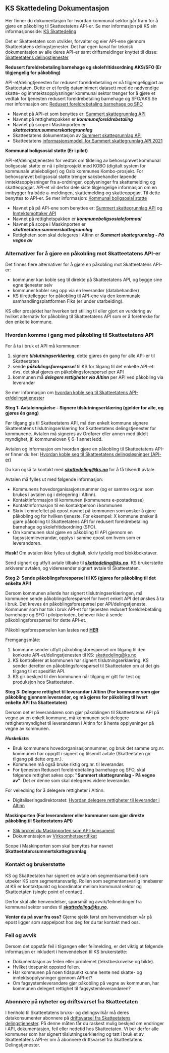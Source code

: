 ## KS Skattedeling Dokumentasjon

Her finner du dokumentasjon for hvordan kommunal sektor går fram for å gjøre en påkobling til Skatteetatens API-er. 
Se mer informasjon på KS sin informasjonsside: [KS Skattedeling](https://www.ks.no/skattedeling)

Det er Skatteetaten som utvikler, forvalter og eier API-ene gjennom Skatteetatens delingstjenester. Det har egen kanal for teknisk dokumentasjon av alle deres API-er samt driftsmeldinger knyttet til disse: [Skatteetatens delingstjenester](https://skatteetaten.github.io/datasamarbeid-api-dokumentasjon/index.html)

**Redusert foreldrebetaling barnehage og skolefritidsordning AKS/SFO (Er tilgjengelig for påkobling)**

API-et/delingtjenesten for redusert foreldrebetaling  er nå tilgjengeliggjort av Skatteetaten. Dette er et ferdig dataminimert datasett med de nødvendige skatte- og innntektsopplysninger kommunal sektor trenger for å gjøre et vedtak for tjenesten redusert foreldrebetaling barnehage og SFO/AKS.Se mer informasjon om: [Redusert foreldrebetaling barnehage og SFO](https://www.ks.no/fagomrader/digitalisering/felleslosninger/deling-av-opplysninger-fra-skatteetaten/barnehage-og-skolefritidsordning/)    

- Navnet på API-et som benyttes er: [Summert skattegrunnlag API](https://skatteetaten.github.io/datasamarbeid-api-dokumentasjon/reference_summertskattegrunnlag.html)
- Navnet på rettighetspakken er ***kommuneforeldrebetaling***
- Navnet på scope i Maskinporten er ***skatteetaten:summerskattegrunnlag***
- Skatteetatens dokumentasjon av [Summert skattegrunnlag API](https://skatteetaten.github.io/datasamarbeid-api-dokumentasjon/reference_summertskattegrunnlag.html)
- Skatteetatens [informasjonsmodell for Summert skattegrunnlag API 2021](https://skatteetaten.github.io/datasamarbeid-api-dokumentasjon/data_summertskattegrunnlag2021)

**Kommunal boligsosial støtte (Er i pilot)**

API-et/delingstjenesten for vedtak om tildeling av behovsprøvet kommunal boligsosial støtte er nå i pilotprosjekt med KOBO (digitalt system for kommunale utleieboliger) og Oslo kommunes Kombo-prosjekt. For behovsprøvet boligsosial støtte trenger saksbehandler løpende inntektsopplysninger fra a-ordninger, opplysninger fra skattemelding og skatteoppgjør. API-et vil derfor dele siste tilgjengelige informasjon om en innbygger fra både a-meldingen, skattemelding og skatteoppgjør. Til dette benyttes to API-er. Se mer informasjon: [Kommunal boligsosial støtte](https://www.ks.no/fagomrader/digitalisering/felleslosninger/deling-av-opplysninger-fra-skatteetaten/kommunal-bolig-og-kommunal-bostotte/)

- Navnet på på API-ene som benyttes er: [Summert skattegrunnlag API](https://skatteetaten.github.io/datasamarbeid-api-dokumentasjon/reference_summertskattegrunnlag.html) og [Inntektsmottaker API](https://skatteetaten.github.io/datasamarbeid-api-dokumentasjon/reference_inntektsmottaker.html)
- Navnet på rettighetspakken er ***kommuneboligsosialeformaal***
- Navnet på scope i Maskinporten er ***skatteetaten:summerskattegrunnlag***
- Rettigheten som skal delegeres i Altinn er ***Summert skattegrunnlag - På vegne av***

### Alternativer for å gjøre en påkobling mot Skatteetatens API-er
Det finnes flere alternativer for å gjøre en påkobling mot Skatteetatens API-er:
- kommuner kan koble seg til direkte på Skatteetatens API, og bygge sine egne tjenester selv
- kommuner kobler seg opp via en leverandør (databehandler)
- KS tilrettellegger for påkobling til API-ene via den kommunale samhandlingsplattformen Fiks (er under utarbeiding). 

KS eller prosjektet har hverken tatt stilling til eller gjort en vurdering av hvilket alternativ for påkobling til Skatteetatens API som er å foretrekke for den enkelte kommune.  


### Hvordan komme i gang med påkobling til Skatteetatens API
For å ta i bruk et API må kommunen: 
1. signere ***tilslutningserklæring***, dette gjøres én gang for alle API-er til Skatteetaten
2. sende ***påkoblingsforespørsel*** til KS for tilgang til det enkelte API-et: dvs. det skal gjøres en påkoblingsforespørsel per API
3. kommunen må ***delegere rettigheter via Altinn*** per API ved påkobling via leverandør

Se mer informasjon om [hvordan koble seg til Skatteetatens API-er/delingstjenester](https://www.ks.no/fagomrader/digitalisering/felleslosninger/deling-av-opplysninger-fra-skatteetaten/hvordan-koble-seg-til-skatteetatens-delingslosninger/) 

**Steg 1: Avtaleinngåelse - Signere tilslutningserklæring (gjelder for alle, og gjøres én gang)**

Før tilgang gis til Skatteetatens API, må den enkelt kommune signere Skatteetatens tilslutningserklæring for Skatteetatens delingstjenester for kommunene. Avtalen må signeres av Ordfører eller annen med tildelt myndighet, jf. kommuneloven § 6-1 annet ledd. 

Avtalen og informasjon om hvordan gjøre en påkobling til Skatteetatens API-er finner du her: [Hvordan koble seg til Skatteetatens delingsløsninger (API-er)](https://www.ks.no/fagomrader/digitalisering/felleslosninger/deling-av-opplysninger-fra-skatteetaten/hvordan-koble-seg-til-skatteetatens-delingslosninger/)

Du kan også ta kontakt med ***skattedeling@ks.no*** for å få tilsendt avtale. 


Avtalen må fylles ut med følgende informasjon:

- Kommunens hovedorganisasjonsnummer (og er samme org.nr. som brukes i avtalen og i delegering i Altinn). 
- Kontaktinformasjon til kommunen (kommunens e-postadresse)
- Kontaktinformasjon til en kontaktperson i kommunen
- Skriv i emnefeltet på epost navnet på kommunen som ønsker å gjøre påkobling og for hvilken tjeneste. For eksempel: X kommune ønsker å gjøre påkobling til Skatteetatens API for redusert foreldrebetaling barnehage og skolefritidsordning (SFO).
- Om kommunen skal gjøre en påkobling til API gjennom en fagsystemleverandør, opplys i samme epost om hvem som er leverandøren.

**Husk!** Om avtalen ikke fylles ut digitalt, skriv tydelig med blokkbokstaver.

Send signert og utfylt avtale tilbake til ***skattedeling@ks.no***. KS brukerstøtte arkiverer avtalen, og videresender signert avtale til Skatteetaten. 

**Steg 2: Sende påkoblingsforespørsel til KS (gjøres for påkobling til det enkelte API)**

Dersom kommunen allerde har signert tilslutningserklæringen, må kommunen sende påkoblingsforespørsel for hvert enkelt API det ønskes å ta i bruk. Det kreves én påkoblingsforespørsel per API/delingstjeneste. Kommuner som har tok i bruk API-et for tjenesten redusert foreldrebetaling barnehage og SFO i pilotperioden, behøver ikke å sende påkoblingsforespørsel for dette API-et.   

Påkoblingsforespørselen kan lastes ned [**HER**](https://www.ks.no/fagomrader/digitalisering/felleslosninger/deling-av-opplysninger-fra-skatteetaten/hvordan-koble-seg-til-skatteetatens-delingslosninger/)

Fremgangsmåte: 
1. kommune sender utfylt påkoblingsforespørsel om tilgang til den konkrete API-et/delingstjenesten til KS: skattedeling@ks.no
2. KS kontrollerer at kommunen har signert tilslutningserklæring. KS sender deretter en påkoblingsforespørsel til Skatteetaten om at det gis tilgang til et spesifikt      API.
3. KS gir beskjed til den kommunen når tilgang er gitt for test og produksjon hos Skatteetaten. 


**Steg 3: Delegere rettighet til leverandør i Altinn (For kommuner som gjør påkobling gjennom leverandør, og må gjøres for påkobling til hvert enkelte API fra Skatteetaten)**

Dersom det er leverandøren som gjør påkoblingen til Skatteetatens API på vegne av en enkelt kommune, må kommunen selv delegere rettighet/myndighet til leverandøren i Altinn for å hente opplysninger på vegne av kommunen. 

***Huskeliste:*** 
- Bruk kommunens hovedorganisasjonnummer, og bruk det samme org.nr. kommunen har oppgitt i signert og tilsendt avtale (Skatteetaten gir tilgang på dette org.nr.).
- Kommunen må også bruke riktig org.nr. til leverandør.
- For tjenesten Redusert foreldrebetaling barnehage og SFO, skal følgende rettighet søkes opp: **"Summert skattegrunnlag - På vegne av"**. Det er denne som skal delegeres videre leverandør.

For veiledning for å delegere rettigheter i Altinn:

- Digitaliseringsdirektoratet: [Hvordan delegere rettigheter til leverandør i Altinn](https://vimeo.com/533856189)

**Maskinporten (For leverandører eller kommuner som gjør direkte påkobling til Skatteetatens API)**
- [Slik bruker du Maskinporten som API-konsument](https://docs.digdir.no/docs/Maskinporten/maskinporten_guide_apikonsument.html)
- Dokumentasjon av [Virksomhetssertifikat](https://skatteetaten.github.io/datasamarbeid-api-dokumentasjon/about_virksomhetssertifikat.html)

Scope i Maskinporten som skal benyttes har navnet **Skatteetaten:summertskattegrunnlag**

### Kontakt og brukerstøtte
KS og Skatteetaten har signert en avtale om segmentsamarbeid som utpeker KS som segmentansvarlig. Rollen som segmentansvarlig innebærer at KS er kontaktpunkt og koordinator mellom kommunal sektor og Skatteetaten (single point of contact). 

Derfor skal alle henvendelser, spørsmål og avvik/feilmeldinger fra kommunal sektor sendes til ***skattedeling@ks.no.***

**Venter du på svar fra oss?** 
Gjerne sjekk først om henvendelsen vår på epost ligger som søppelpost hos deg før du tar kontakt med oss. 

### Feil og avvik ###

Dersom det oppstår feil i tilgangen eller feilmelding, er det viktig at følgende informasjon er inkludert i henvendelsen til KS brukerstøtte:
- Dokumentasjon av feilen eller problemet (tekstbeskrivelse og bilde). 
- Hvilket tidspunkt oppstod feilen.
- Har kommunen på noen tidspunkt kunne hente ned skatte- og inntektsopplysninger gjennom API-et? 
- Om fagsystemleverandøre gjør påkobling på vegne av kommunen, har kommunen delegert rettighet til fagsystemleverandøren? 


### Abonnere på nyheter og driftsvarsel fra Skatteetaten ###
I henhold til Skatteetatens bruks- og delingsvilkår må deres datakonsumenter abonnere på [driftsvarsel fra Skatteetatens delingstjenester](https://skatteetaten.github.io/datasamarbeid-api-dokumentasjon/tag_news.html). På denne måten får du raskest mulig beskjed om endringer i API, dokumentasjon, feil eller nedetid hos Skatteetaten. Vi ber derfor alle kommuner som har signert tilslutningserklæring og tatt i bruk et av Skatteetatens API-er om å abonnere driftsvarsel fra Skatteetatens Delingstjenester. 






